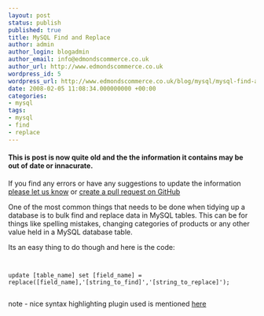 ```yaml
---
layout: post
status: publish
published: true
title: MySQL Find and Replace
author: admin
author_login: blogadmin
author_email: info@edmondscommerce.co.uk
author_url: http://www.edmondscommerce.co.uk
wordpress_id: 5
wordpress_url: http://www.edmondscommerce.co.uk/blog/mysql/mysql-find-and-replace/
date: 2008-02-05 11:08:34.000000000 +00:00
categories:
- mysql
tags:
- mysql
- find
- replace
---
```

<div class="oldpost"><h4>This is post is now quite old and the the information it contains may be out of date or innacurate.</h4>
<p>
If you find any errors or have any suggestions to update the information <a href="http://edmondscommerce.github.io/contact-us/index.html">please let us know</a>
or <a href="https://github.com/edmondscommerce/edmondscommerce.github.io">create a pull request on GitHub</a>
</p>
</div>
One of the most common things that needs to be done when tidying up a database is to bulk find and replace data in MySQL tables. This can be for things like spelling mistakes, changing categories of products or any other value held in a MySQL database table.

Its an easy thing to do though and here is the code:

```mysql


update [table_name] set [field_name] = replace([field_name],'[string_to_find]','[string_to_replace]');


```

note - nice syntax highlighting plugin used is mentioned <a href="http://www.davidnaylor.co.uk/wordpress-code-display.html" target="_blank">here</a>

